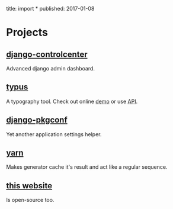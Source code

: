 title: import *
published: 2017-01-08

# Projects

## [django-controlcenter][django-controlcenter]

Advanced django admin dashboard.

## [typus][typus]

A typography tool. Check out online [demo][typus_demo] or use [API][typus_api].

## [django-pkgconf][django-pkgconf]

Yet another application settings helper.

## [yarn][yarn]

Makes generator cache it's result and act like a regular sequence.

## [this website][website]

Is open-source too.

[django-controlcenter]: https://github.com/byashimov/django-controlcenter
[django-pkgconf]: https://github.com/byashimov/django-pkgconf
[typus]: https://github.com/byashimov/typus
[typus_demo]: /typus/
[typus_api]: /typus/api/
[yarn]: https://github.com/byashimov/yarn
[website]: https://github.com/byashimov/website